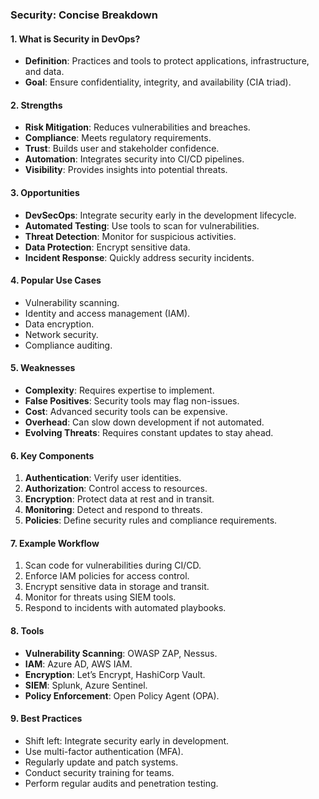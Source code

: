 ### **Security: Concise Breakdown**

#### **1. What is Security in DevOps?**

- **Definition**: Practices and tools to protect applications, infrastructure, and data.
- **Goal**: Ensure confidentiality, integrity, and availability (CIA triad).

#### **2. Strengths**

- **Risk Mitigation**: Reduces vulnerabilities and breaches.
- **Compliance**: Meets regulatory requirements.
- **Trust**: Builds user and stakeholder confidence.
- **Automation**: Integrates security into CI/CD pipelines.
- **Visibility**: Provides insights into potential threats.

#### **3. Opportunities**

- **DevSecOps**: Integrate security early in the development lifecycle.
- **Automated Testing**: Use tools to scan for vulnerabilities.
- **Threat Detection**: Monitor for suspicious activities.
- **Data Protection**: Encrypt sensitive data.
- **Incident Response**: Quickly address security incidents.

#### **4. Popular Use Cases**

- Vulnerability scanning.
- Identity and access management (IAM).
- Data encryption.
- Network security.
- Compliance auditing.

#### **5. Weaknesses**

- **Complexity**: Requires expertise to implement.
- **False Positives**: Security tools may flag non-issues.
- **Cost**: Advanced security tools can be expensive.
- **Overhead**: Can slow down development if not automated.
- **Evolving Threats**: Requires constant updates to stay ahead.

#### **6. Key Components**

1. **Authentication**: Verify user identities.
2. **Authorization**: Control access to resources.
3. **Encryption**: Protect data at rest and in transit.
4. **Monitoring**: Detect and respond to threats.
5. **Policies**: Define security rules and compliance requirements.

#### **7. Example Workflow**

1. Scan code for vulnerabilities during CI/CD.
2. Enforce IAM policies for access control.
3. Encrypt sensitive data in storage and transit.
4. Monitor for threats using SIEM tools.
5. Respond to incidents with automated playbooks.

#### **8. Tools**

- **Vulnerability Scanning**: OWASP ZAP, Nessus.
- **IAM**: Azure AD, AWS IAM.
- **Encryption**: Let’s Encrypt, HashiCorp Vault.
- **SIEM**: Splunk, Azure Sentinel.
- **Policy Enforcement**: Open Policy Agent (OPA).

#### **9. Best Practices**

- Shift left: Integrate security early in development.
- Use multi-factor authentication (MFA).
- Regularly update and patch systems.
- Conduct security training for teams.
- Perform regular audits and penetration testing.
